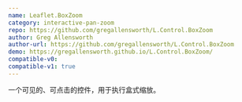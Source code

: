 ```yaml
---
name: Leaflet.BoxZoom
category: interactive-pan-zoom
repo: https://github.com/gregallensworth/L.Control.BoxZoom
author: Greg Allensworth
author-url: https://github.com/gregallensworth/L.Control.BoxZoom
demo: https://gregallensworth.github.io/L.Control.BoxZoom/
compatible-v0:
compatible-v1: true
---
```


一个可见的、可点击的控件，用于执行盒式缩放。
